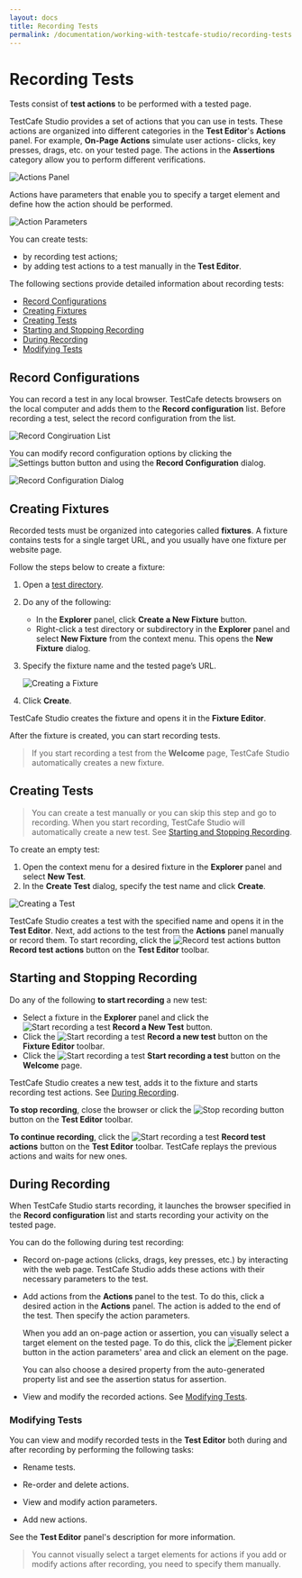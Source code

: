 ```yaml
---
layout: docs
title: Recording Tests
permalink: /documentation/working-with-testcafe-studio/recording-tests.html
---
```

# Recording Tests

Tests consist of **test actions** to be performed with a tested page.

TestCafe Studio provides a set of actions that you can use in tests. These actions are organized into different categories in the **Test Editor**'s **Actions** panel. For example, **On-Page Actions** simulate user actions- clicks, key presses, drags, etc. on your tested page. The actions in the **Assertions** category allow you to perform different verifications.

![Actions Panel](../../images/working-with-testcafe-studio/actions-panel.png)

Actions have parameters that enable you to specify a target element and define how the action should be performed.

![Action Parameters](../../images/working-with-testcafe-studio/action-parameters.png)

You can create tests:

* by recording test actions;
* by adding test actions to a test manually in the **Test Editor**.

The following sections provide detailed information about recording tests:

* [Record Configurations](#record-configurations)
* [Creating Fixtures](#creating-fixtures)
* [Creating Tests](#creating-tests)
* [Starting and Stopping Recording](#starting-and-stopping-recording)
* [During Recording](#during-recording)
* [Modifying Tests](#modifying-tests)

## Record Configurations

You can record a test in any local browser. TestCafe detects browsers on the local computer and adds them to the **Record configuration** list. Before recording a test, select the record configuration from the list.

![Record Congiruation List](../../images/working-with-testcafe-studio/record-configuration-list.png)

You can modify record configuration options by clicking the ![Settings button](../../images/working-with-testcafe-studio/settings-icon.png) button and using the **Record Configuration** dialog.

![Record Configuration Dialog](../../images/working-with-testcafe-studio/record-configuration-dialog.png)

## Creating Fixtures

Recorded tests must be organized into categories called **fixtures**. A fixture contains tests for a single target URL, and you usually have one fixture per website page.

Follow the steps below to create a fixture:

1. Open a [test directory](organizing-tests.md#test-directory).
2. Do any of the following:
    * In the **Explorer** panel, click **Create a New Fixture** button.
    * Right-click a test directory or subdirectory in the **Explorer** panel and select **New Fixture** from the context menu.
    This opens the **New Fixture** dialog.
3. Specify the fixture name and the tested page’s URL.

    ![Creating a Fixture](../../images/working-with-testcafe-studio/creating-fixture.png)

4. Click **Create**.

TestCafe Studio creates the fixture and opens it in the **Fixture Editor**.

After the fixture is created, you can start recording tests.

> If you start recording a test from the **Welcome** page, TestCafe Studio automatically creates a new fixture.

## Creating Tests

> You can create a test manually or you can skip this step and go to recording. When you start recording, TestCafe Studio will automatically create a new test. See [Starting and Stopping Recording](#starting-and-stopping-recording).

To create an empty test:

1. Open the context menu for a desired fixture in the **Explorer** panel and select **New Test**.
2. In the **Create Test** dialog, specify the test name and click **Create**.

![Creating a Test](../../images/working-with-testcafe-studio/creating-test.png)

TestCafe Studio creates a test with the specified name and opens it in the **Test Editor**. Next, add actions to the test from the **Actions** panel manually or record them. To start recording, click the ![Record test actions button](../../images/working-with-testcafe-studio/record-test-icon.png) **Record test actions** button on the **Test Editor** toolbar.

## Starting and Stopping Recording

Do any of the following **to start recording** a new test:

* Select a fixture in the **Explorer** panel and click the ![Start recording a test](../../images/working-with-testcafe-studio/record-test-icon.png) **Record a New Test** button.
* Click the ![Start recording a test](../../images/working-with-testcafe-studio/record-test-icon.png) **Record a new test**  button on the **Fixture Editor** toolbar.
* Click the ![Start recording a test](../../images/working-with-testcafe-studio/record-test-icon.png) **Start recording a test** button on the **Welcome** page.

TestCafe Studio creates a new test, adds it to the fixture and starts recording test actions. See [During Recording](#during-recording).

**To stop recording**, close the browser or click the ![Stop recording button](../../images/working-with-testcafe-studio/stop-recording-icon.png) button on the **Test Editor** toolbar.

**To continue recording**, click the ![Start recording a test](../../images/working-with-testcafe-studio/record-test-icon.png) **Record test actions** button on the **Test Editor** toolbar. TestCafe replays the previous actions and waits for new ones.

## During Recording

When TestCafe Studio starts recording, it launches the browser specified in the **Record configuration** list and starts recording your activity on the tested page.

You can do the following during test recording:

* Record on-page actions (clicks, drags, key presses, etc.) by interacting with the web page. TestCafe Studio adds these actions with their necessary parameters to the test.

* Add actions from the **Actions** panel to the test. To do this, click a desired action in the **Actions** panel. The action is added to the end of the test. Then specify the action parameters.

    When you add an on-page action or assertion, you can visually select a target element on the tested page. To do this, click the ![Element picker](../../images/working-with-testcafe-studio/element-picker-icon.png) button in the action parameters' area and click an element on the page.

    You can also choose a desired property from the auto-generated property list and see the assertion status for assertion.

* View and modify the recorded actions. See [Modifying Tests](#modifying-tests).

### Modifying Tests

You can view and modify recorded tests in the **Test Editor** both during and after recording by performing the following tasks:

* Rename tests.

* Re-order and delete actions.

* View and modify action parameters.

* Add new actions.

See the **Test Editor** panel's description for more information.

> You cannot visually select a target elements for actions if you add or modify actions after recording, you need to specify them manually.
